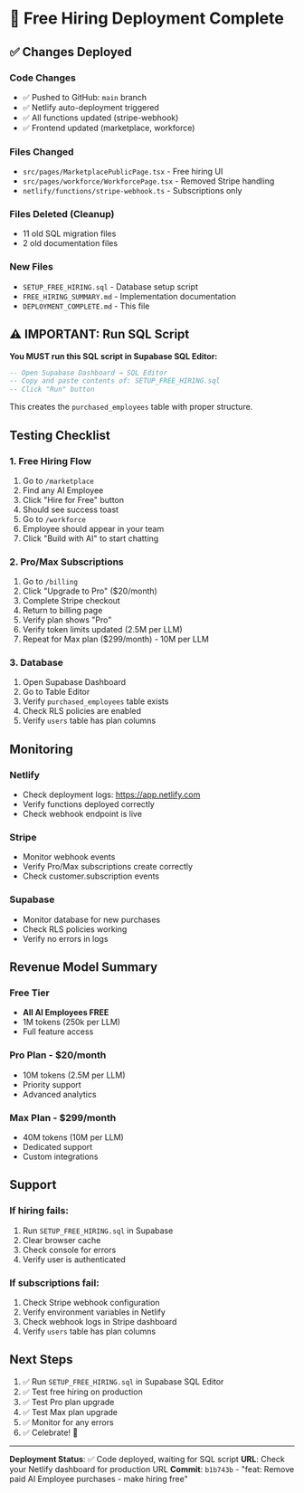 # 🚀 Free Hiring Deployment Complete

## ✅ Changes Deployed

### Code Changes
- ✅ Pushed to GitHub: `main` branch
- ✅ Netlify auto-deployment triggered
- ✅ All functions updated (stripe-webhook)
- ✅ Frontend updated (marketplace, workforce)

### Files Changed
- `src/pages/MarketplacePublicPage.tsx` - Free hiring UI
- `src/pages/workforce/WorkforcePage.tsx` - Removed Stripe handling
- `netlify/functions/stripe-webhook.ts` - Subscriptions only

### Files Deleted (Cleanup)
- 11 old SQL migration files
- 2 old documentation files

### New Files
- `SETUP_FREE_HIRING.sql` - Database setup script
- `FREE_HIRING_SUMMARY.md` - Implementation documentation
- `DEPLOYMENT_COMPLETE.md` - This file

## ⚠️ IMPORTANT: Run SQL Script

**You MUST run this SQL script in Supabase SQL Editor:**

```sql
-- Open Supabase Dashboard → SQL Editor
-- Copy and paste contents of: SETUP_FREE_HIRING.sql
-- Click "Run" button
```

This creates the `purchased_employees` table with proper structure.

## Testing Checklist

### 1. Free Hiring Flow
1. Go to `/marketplace`
2. Find any AI Employee
3. Click "Hire for Free" button
4. Should see success toast
5. Go to `/workforce`
6. Employee should appear in your team
7. Click "Build with AI" to start chatting

### 2. Pro/Max Subscriptions
1. Go to `/billing`
2. Click "Upgrade to Pro" ($20/month)
3. Complete Stripe checkout
4. Return to billing page
5. Verify plan shows "Pro"
6. Verify token limits updated (2.5M per LLM)
7. Repeat for Max plan ($299/month) - 10M per LLM

### 3. Database
1. Open Supabase Dashboard
2. Go to Table Editor
3. Verify `purchased_employees` table exists
4. Check RLS policies are enabled
5. Verify `users` table has plan columns

## Monitoring

### Netlify
- Check deployment logs: https://app.netlify.com
- Verify functions deployed correctly
- Check webhook endpoint is live

### Stripe
- Monitor webhook events
- Verify Pro/Max subscriptions create correctly
- Check customer.subscription events

### Supabase
- Monitor database for new purchases
- Check RLS policies working
- Verify no errors in logs

## Revenue Model Summary

### Free Tier
- **All AI Employees FREE**
- 1M tokens (250k per LLM)
- Full feature access

### Pro Plan - $20/month
- 10M tokens (2.5M per LLM)
- Priority support
- Advanced analytics

### Max Plan - $299/month
- 40M tokens (10M per LLM)
- Dedicated support
- Custom integrations

## Support

### If hiring fails:
1. Run `SETUP_FREE_HIRING.sql` in Supabase
2. Clear browser cache
3. Check console for errors
4. Verify user is authenticated

### If subscriptions fail:
1. Check Stripe webhook configuration
2. Verify environment variables in Netlify
3. Check webhook logs in Stripe dashboard
4. Verify `users` table has plan columns

## Next Steps

1. ✅ Run `SETUP_FREE_HIRING.sql` in Supabase SQL Editor
2. ✅ Test free hiring on production
3. ✅ Test Pro plan upgrade
4. ✅ Test Max plan upgrade
5. ✅ Monitor for any errors
6. ✅ Celebrate! 🎉

---

**Deployment Status**: ✅ Code deployed, waiting for SQL script
**URL**: Check your Netlify dashboard for production URL
**Commit**: `b1b743b` - "feat: Remove paid AI Employee purchases - make hiring free"


